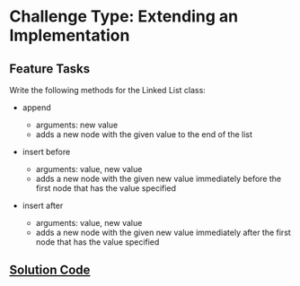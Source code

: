# Challenge Type: Extending an Implementation

## Feature Tasks

Write the following methods for the Linked List class:

- append
  - arguments: new value
  - adds a new node with the given value to the end of the list

- insert before
  - arguments: value, new value
  - adds a new node with the given new value immediately before the first node that has the value specified

- insert after
  - arguments: value, new value
  - adds a new node with the given new value immediately after the first node that has the value specified

## [Solution Code](./challenge-06.js)
